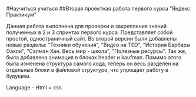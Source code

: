 #Научиться учиться
##Вторая проектная работа первого курса "Яндекс Практикум"

Данная работа выполнена для проверки и закрепления знаний полученных в 2 и 3 спринтах первого курса. Представляет собой простой, одностраничный сайт. 
Во второй версии были добавлены новые разделы: "Техники обучения", "Видео на TED", "История Барбары Оакли", "Салман Хан. Весь мир - школа", "Полезные ресурсы". Так же, была добавлена анимация в блоках header и kaufman.
Помимо этого была изменена структура самого кода, теперь он весь разделен на отдельные блоки в файловой структуре, что упрощает работу в будущем.

Language - Html + css.
